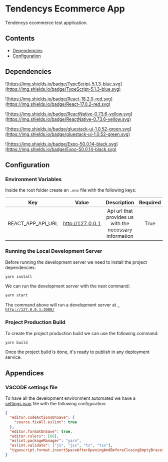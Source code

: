 # Tendencys Ecommerce App

Tendencys ecommerce test application.

## Contents

- [Dependencies](#dependencies)
- [Configuration](#configuration)

## Dependencies

![https://img.shields.io/badge/TypeScript-5.1.3-blue.svg](https://img.shields.io/badge/TypeScript-5.1.3-blue.svg)

![https://img.shields.io/badge/React-18.2.0-red.svg](https://img.shields.io/badge/React-17.0.2-red.svg)

![https://img.shields.io/badge/ReactNative-0.73.6-yellow.svg](https://img.shields.io/badge/ReactNative-0.73.6-yellow.svg)

![https://img.shields.io/badge/gluestack-ui-1.0.52-green.svg](https://img.shields.io/badge/gluestack-ui-1.0.52-green.svg)

![https://img.shields.io/badge/Expo-50.0.14-black.svg](https://img.shields.io/badge/Expo-50.0.14-black.svg)

## Configuration

### Environment Variables

Inside the root folder create an `.env` file with the following keys:

|        Key        |      Value       |                       Description                       | Required |
| :---------------: | :--------------: | :-----------------------------------------------------: | :------: |
| REACT_APP_API_URL | http://127.0.0.1 | Api url that provides us with the necessary information |   True   |

### Running the Local Development Server

Before running the development server we need to install the project dependencies:

```bash
yarn install
```

We can run the development server with the next command:

```bash
yarn start
```

The command above will run a development server at [` http://127.0.0.1:3000/`](http://127.0.0.1:3000/)

### Project Production Build

To create the project production build we can use the following command:

```bash
yarn build
```

Once the project build is done, it's ready to publish in any deployment service.

## Appendices

### VSCODE settings file

To have all the development environment automated we have a [settings.json](./.vscode/settings.json) file with the following configuration:

```json
{
  "editor.codeActionsOnSave": {
    "source.fixAll.eslint": true
  },
  "editor.formatOnSave": true,
  "editor.rulers": [80],
  "eslint.packageManager": "yarn",
  "eslint.validate": ["js", "jsx", "ts", "tsx"],
  "typescript.format.insertSpaceAfterOpeningAndBeforeClosingEmptyBraces": false
}
```
